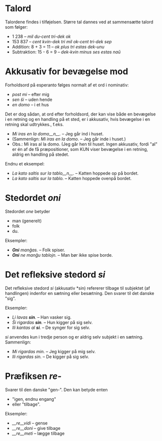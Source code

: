 # Talord

Talordene findes i tilføjelsen. Større tal dannes ved at sammensætte talord som følger:

- 1 238                     – *mil du-cent tri-dek ok*
- 153 837                   – *cent kvin-dek tri mil ok-cent tri-dek sep*
- Addition:      8 + 3 = 11 – *ok plus tri estas dek-unu*
- Subtraktion:   15 - 6 = 9 – *dek-kvin minus ses estas naŭ*

# Akkusativ for bevægelse mod

Forholdsord på esperanto følges normalt af et ord i nominativ:

- *post mi* – efter mig
- *sen ŝi* – uden hende
- *en domo* – i et hus

Det er dog sådan, at ord efter forholdsord, der kan vise både en bevægelse i en retning og en handling på et sted, er i akkusativ, hvis bevægelse i en retning skal udtrykkes., f.eks.

- *Mi iras en la domo__n__.* – Jeg går ind i huset.
- (Sammenlign: *Mi iras en la domo.* – Jeg går inde i huset.)
- Obs.: Mi iras al la domo. (Jeg går hen til huset. Ingen akkusativ, fordi "al" er én af de få præpositioner, som KUN viser bevægelse i en retning, aldrig en handling på
  stedet.

Endnu et eksempel:

- *La kato saltis sur la tablo__n__.* – Katten hoppede op på bordet.
- *La kato saltis sur la tablo.* – Katten hoppede ovenpå bordet.

# Stedordet *oni*

Stedordet *one* betyder

- man (generelt)
- folk
- du.

Eksempler:

- *__Oni__ manĝas.* – Folk spiser.
- *__Oni__ ne manĝu tablojn.* – Man bør ikke spise borde.
 

# Det refleksive stedord *si*

Det refleksive stedord *si* (akkusativ *sin) refererer tilbage til subjektet (af handlingen) indenfor en sætning eller besætning. Den svarer til det danske "sig".

Eksempler:

- *Li lavas __sin__.* – Han vasker sig.
- *Ŝi rigardas __sin__.* – Hun kigger på sig selv.
- *Ili kantas al __si__.* – De synger for sig selv.
 
*si* anvendes kun i tredje person og er aldrig selv subjekt i en sætning. Sammenlign:

- *Mi rigardas min.* – Jeg kigger på mig selv.
- *Ili rigardas sin.* – De kigger på sig selv.

# Præfiksen *re-*

Svarer til den danske "gen-". Den kan betyde enten

- "igen, endnu engang"
- eller "tilbage".

Eksempler:

- *__re__vidi* – gense
- *__re__doni* – give tilbage
- *__re__meti* – lægge tilbage

 
